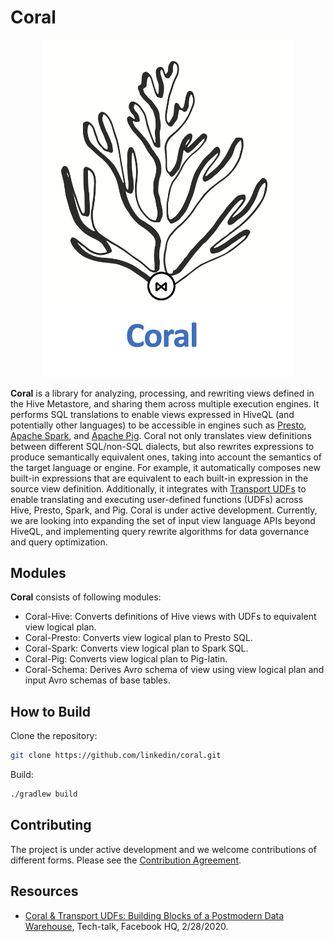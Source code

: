 # Coral
<p align="center">
 <img src="docs/coral-logo.png" width="400" title="Coral Logo">
</p>

**Coral** is a library for analyzing, processing, and rewriting views defined in the Hive Metastore, and sharing them
across multiple execution engines. It performs SQL translations to enable views expressed in HiveQL (and potentially
other languages) to be accessible in engines such as [Presto](https://prestosql.io/),
[Apache Spark](https://spark.apache.org/), and [Apache Pig](https://pig.apache.org/).
Coral not only translates view definitions between different SQL/non-SQL dialects, but also rewrites expressions to
produce semantically equivalent ones, taking into account the semantics of the target language or engine.
For example, it automatically composes new built-in expressions that are equivalent to each built-in expression in the
 source view definition. Additionally, it integrates with [Transport UDFs](https://github.com/linkedin/transport)
to enable translating and executing user-defined functions (UDFs) across Hive, Presto, Spark, and Pig. Coral is under
active development. Currently, we are looking into expanding the set of input view language APIs beyond HiveQL,
and implementing query rewrite algorithms for data governance and query optimization.

## Modules
**Coral** consists of following modules:
- Coral-Hive: Converts definitions of Hive views with UDFs to equivalent view logical plan.
- Coral-Presto: Converts view logical plan to Presto SQL.
- Coral-Spark: Converts view logical plan to Spark SQL.
- Coral-Pig: Converts view logical plan to Pig-latin.
- Coral-Schema: Derives Avro schema of view using view logical plan and input Avro schemas of base tables.

## How to Build
Clone the repository:
```bash
git clone https://github.com/linkedin/coral.git
```
Build:
```bash
./gradlew build
```

## Contributing
The project is under active development and we welcome contributions of different forms.
Please see the [Contribution Agreement](CONTRIBUTING.md).

## Resources
- [Coral & Transport UDFs: Building Blocks of a Postmodern Data Warehouse](https://www.slideshare.net/walaa_eldin_moustafa/coral-transport-udfs-building-blocks-of-a-postmodern-data-warehouse-229545076), Tech-talk, Facebook HQ, 2/28/2020.
